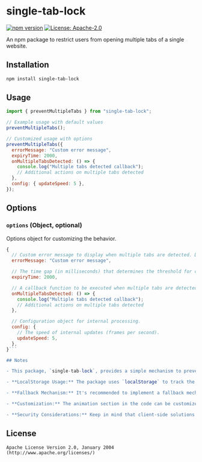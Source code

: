 # single-tab-lock

[![npm version](https://badge.fury.io/js/single-tab-lock.svg)](https://www.npmjs.com/package/single-tab-lock) [![License: Apache-2.0](https://img.shields.io/badge/License-Apache--2.0-brightgreen)](http://www.apache.org/licenses/)

An npm package to restrict users from opening multiple tabs of a single website.

## Installation

```bash
npm install single-tab-lock
```

## Usage

```javascript
import { preventMultipleTabs } from "single-tab-lock";

// Example usage with default values
preventMultipleTabs();

// Customized usage with options
preventMultipleTabs({
  errorMessage: "Custom error message",
  expiryTime: 2000,
  onMultipleTabsDetected: () => {
    console.log("Multiple tabs detected callback");
    // Additional actions on multiple tabs detected
  },
  config: { updateSpeed: 5 },
});
```

## Options

### `options` (Object, optional)

Options object for customizing the behavior.

````javascript
{
  // Custom error message to display when multiple tabs are detected. Default is a generic message.
  errorMessage: "Custom error message",

  // The time gap (in milliseconds) that determines the threshold for considering a tab as "offline". Default is 1000 milliseconds.
  expiryTime: 2000,

  // A callback function to be executed when multiple tabs are detected. Default is `default_on_multiple_tabs_detected`.
  onMultipleTabsDetected: () => {
    console.log("Multiple tabs detected callback");
    // Additional actions on multiple tabs detected
  },

  // Configuration object for internal processing.
  config: {
    // The speed of internal updates (frames per second).
    updateSpeed: 5,
  },
}```

## Notes

- This package, `single-tab-lock`, provides a simple mechanism to prevent users from opening your web application in multiple tabs simultaneously.

- **LocalStorage Usage:** The package uses `localStorage` to track the status of the tab. Ensure that your users have `localStorage` enabled for your domain. Users with disabled `localStorage` might not experience the intended behavior.

- **Fallback Mechanism:** It's recommended to implement a fallback mechanism for scenarios where users have disabled `localStorage` or are using browsers that do not support it.

- **Customization:** The animation section in the code can be customized or disabled based on your specific requirements. Adjust the `config` object in the function call to control the internal processing speed.

- **Security Considerations:** Keep in mind that client-side solutions like this can be manipulated by users. If security is a critical concern, consider combining this approach with server-side validation.
````

## License

`Apache License Version 2.0, January 2004 (http://www.apache.org/licenses/)`

